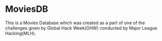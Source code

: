 # MoviesDB
 This is a Movies Database which was created as a part of one of the challenges given by Global Hack Week(GHW) conducted by Major League Hacking(MLH).
